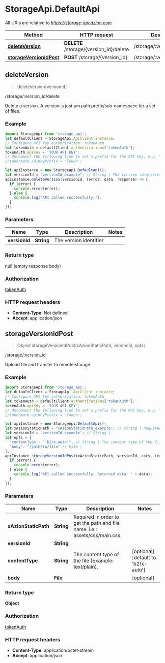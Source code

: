 # StorageApi.DefaultApi

All URIs are relative to *https://storage-api.azion.com*

Method | HTTP request | Description
------------- | ------------- | -------------
[**deleteVersion**](DefaultApi.md#deleteVersion) | **DELETE** /storage/{version_id}/delete | /storage/:version_id/delete
[**storageVersionIdPost**](DefaultApi.md#storageVersionIdPost) | **POST** /storage/{version_id} | /storage/:version_id



## deleteVersion

> deleteVersion(versionId)

/storage/:version_id/delete

Delete a version. A version is just um path prefix/sub-namespace for a set of files.

### Example

```javascript
import StorageApi from 'storage_api';
let defaultClient = StorageApi.ApiClient.instance;
// Configure API key authorization: tokenAuth
let tokenAuth = defaultClient.authentications['tokenAuth'];
tokenAuth.apiKey = 'YOUR API KEY';
// Uncomment the following line to set a prefix for the API key, e.g. "Token" (defaults to null)
//tokenAuth.apiKeyPrefix = 'Token';

let apiInstance = new StorageApi.DefaultApi();
let versionId = "versionId_example"; // String | The version identifier
apiInstance.deleteVersion(versionId, (error, data, response) => {
  if (error) {
    console.error(error);
  } else {
    console.log('API called successfully.');
  }
});
```

### Parameters


Name | Type | Description  | Notes
------------- | ------------- | ------------- | -------------
 **versionId** | **String**| The version identifier | 

### Return type

null (empty response body)

### Authorization

[tokenAuth](../README.md#tokenAuth)

### HTTP request headers

- **Content-Type**: Not defined
- **Accept**: application/json


## storageVersionIdPost

> Object storageVersionIdPost(xAzionStaticPath, versionId, opts)

/storage/:version_id

Upload file and transfer to remote storage

### Example

```javascript
import StorageApi from 'storage_api';
let defaultClient = StorageApi.ApiClient.instance;
// Configure API key authorization: tokenAuth
let tokenAuth = defaultClient.authentications['tokenAuth'];
tokenAuth.apiKey = 'YOUR API KEY';
// Uncomment the following line to set a prefix for the API key, e.g. "Token" (defaults to null)
//tokenAuth.apiKeyPrefix = 'Token';

let apiInstance = new StorageApi.DefaultApi();
let xAzionStaticPath = "xAzionStaticPath_example"; // String | Required in order to get the path and file name. i.e.: assets/css/main.css
let versionId = "versionId_example"; // String | 
let opts = {
  'contentType': "'b2/x-auto'", // String | The content type of the file (Example: text/plain).
  'body': "/path/to/file" // File | 
};
apiInstance.storageVersionIdPost(xAzionStaticPath, versionId, opts, (error, data, response) => {
  if (error) {
    console.error(error);
  } else {
    console.log('API called successfully. Returned data: ' + data);
  }
});
```

### Parameters


Name | Type | Description  | Notes
------------- | ------------- | ------------- | -------------
 **xAzionStaticPath** | **String**| Required in order to get the path and file name. i.e.: assets/css/main.css | 
 **versionId** | **String**|  | 
 **contentType** | **String**| The content type of the file (Example: text/plain). | [optional] [default to &#39;b2/x-auto&#39;]
 **body** | **File**|  | [optional] 

### Return type

**Object**

### Authorization

[tokenAuth](../README.md#tokenAuth)

### HTTP request headers

- **Content-Type**: application/octet-stream
- **Accept**: application/json

